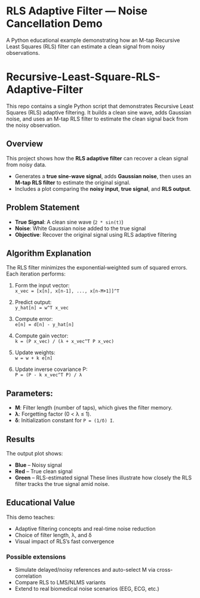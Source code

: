 # RLS Adaptive Filter — Noise Cancellation Demo

A Python educational example demonstrating how an M-tap Recursive Least Squares (RLS) filter can estimate a clean signal from noisy observations.

# Recursive-Least-Square-RLS-Adaptive-Filter

This repo contains a single Python script that demonstrates Recursive Least Squares (RLS) adaptive filtering.
It builds a clean sine wave, adds Gaussian noise, and uses an M-tap RLS filter to estimate the clean signal back from the noisy observation.

## Overview

This project shows how the **RLS adaptive filter** can recover a clean signal from noisy data.  
- Generates a **true sine-wave signal**, adds **Gaussian noise**, then uses an **M-tap RLS filter** to estimate the original signal.
- Includes a plot comparing the **noisy input**, **true signal**, and **RLS output**.

## Problem Statement

- **True Signal**: A clean sine wave (`2 * sin(t)`)  
- **Noise**: White Gaussian noise added to the true signal  
- **Objective**: Recover the original signal using RLS adaptive filtering


## Algorithm Explanation

The RLS filter minimizes the exponential‐weighted sum of squared errors. Each iteration performs:

1. Form the input vector:  
   `x_vec = [x[n], x[n-1], ..., x[n-M+1]]^T`

2. Predict output:  
   `y_hat[n] = w^T x_vec`

3. Compute error:  
   `e[n] = d[n] - y_hat[n]`

4. Compute gain vector:  
   `k = (P x_vec) / (λ + x_vec^T P x_vec)`

5. Update weights:  
   `w = w + k e[n]`

6. Update inverse covariance P:  
   `P = (P - k x_vec^T P) / λ`

## Parameters:
- **M**: Filter length (number of taps), which gives the filter memory.
- **λ**: Forgetting factor (0 < λ ≤ 1).
- **δ**: Initialization constant for `P = (1/δ) I`.

## Results

The output plot shows:
- **Blue** – Noisy signal
- **Red** – True clean signal
- **Green** – RLS-estimated signal
These lines illustrate how closely the RLS filter tracks the true signal amid noise.



## Educational Value

This demo teaches:
- Adaptive filtering concepts and real-time noise reduction
- Choice of filter length, λ, and δ
- Visual impact of RLS’s fast convergence

### Possible extensions
- Simulate delayed/noisy references and auto-select M via cross-correlation
- Compare RLS to LMS/NLMS variants
- Extend to real biomedical noise scenarios (EEG, ECG, etc.)


